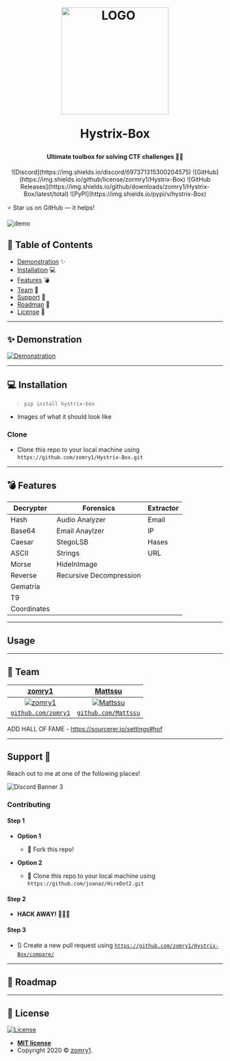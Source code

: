 <h1 align="center">
<a href="https://github.com/zomry1/Hystrix-Box"><img src="https://user-images.githubusercontent.com/13539354/78783362-2fb5c980-79ac-11ea-95af-fb239aeed765.png" width='250' title="LOGO" alt="LOGO"></a>

Hystrix-Box
</h1>

<h4 align="center"> Ultimate toolbox for solving CTF challenges 👨‍💻</h4>

<p align="center">
![Discord](https://img.shields.io/discord/697371315300204575) ![GitHub](https://img.shields.io/github/license/zormry1/Hystrix-Box) ![GitHub Releases](https://img.shields.io/github/downloads/zomry1/Hystrix-Box/latest/total) ![PyPI](https://img.shields.io/pypi/v/hystrix-Box)

⭐️ Star us on GitHub — it helps!

![demo](https://user-images.githubusercontent.com/13539354/78792202-7d84fe80-79b9-11ea-8fa4-9da95c810851.png)
</p>


## 🚩 Table of Contents 

- [Demonstration](#Demonstration) ✨
- [Installation](#installation) 💻
- [Features](#features) 💣
- [Team](#team) 👥
- [Support](#support) 🤝
- [Roadmap](#Roadmap) 🚧
- [License](#license)  📝


---

## ✨ Demonstration

<a href="https://github.com/zomry1/Hystrix-Box"><img src="https://user-images.githubusercontent.com/13539354/78783906-0c3f4e80-79ad-11ea-9874-22770c5a092a.gif" title="Demonstration" alt="Demonstration"></a>

---

## 💻 Installation

> `pip install hystrix-box`
- Images of what it should look like

### Clone

- Clone this repo to your local machine using `https://github.com/zomry1/Hystrix-Box.git`

---
## 💣 Features

| Decrypter   | Forensics               | Extractor |
|-------------|-------------------------|-----------|
| Hash        | Audio Analyzer          | Email     |
| Base64      | Email Anaylzer          | IP        |
| Caesar      | StegoLSB                | Hases     |
| ASCII       | Strings                 | URL       |
| Morse       | HideInImage             |           |
| Reverse     | Recursive Decompression |           |
| Gematria    |                         |           |
| T9          |                         |           |
| Coordinates |                         |          |

---
## Usage 


---


## 👥 Team

| <a href="https://github.com/zomry1" target="_blank">**zomry1**</a> | <a href="https://github.com/Mattssu" target="_blank">**Mattssu**</a> | 
| :---: |:---:| 
| [![zomry1](https://avatars1.githubusercontent.com/u/13539354?s=200)](https://github.com/zomry1)    | [![Mattssu](https://avatars2.githubusercontent.com/u/41211015?s=200)](https://github.com/Mattssu) |
| <a href="https://github.com/zomry1" target="_blank">`github.com/zomry1`</a> | <a href="https://github.com/Mattssu" target="_blank">`github.com/Mattssu`</a> |


ADD HALL OF FAME -  https://sourcerer.io/settings#hof

---


## Support 🤝

Reach out to me at one of the following places!

![Discord Banner 3](https://discordapp.com/api/guilds/697371315300204575/widget.png?style=banner3)

###  Contributing

#### Step 1

- **Option 1**
    - 🍴 Fork this repo!

- **Option 2**
    - 👯 Clone this repo to your local machine using `https://github.com/joanaz/HireDot2.git`

#### Step 2

- **HACK AWAY!** 🔨🔨🔨

#### Step 3

- 🔃 Create a new pull request using <a href="https://github.com/zomry1/Hystrix-Box/compare/" target="_blank">`https://github.com/zomry1/Hystrix-Box/compare/`</a>

---

## 🚧 Roadmap

---

## 📝  License

[![License](http://img.shields.io/:license-mit-blue.svg?style=flat-square)](http://badges.mit-license.org)

- **[MIT license](http://opensource.org/licenses/mit-license.php)**
- Copyright 2020 © <a href="https://github.com/zomry1" target="_blank">zomry1</a>.